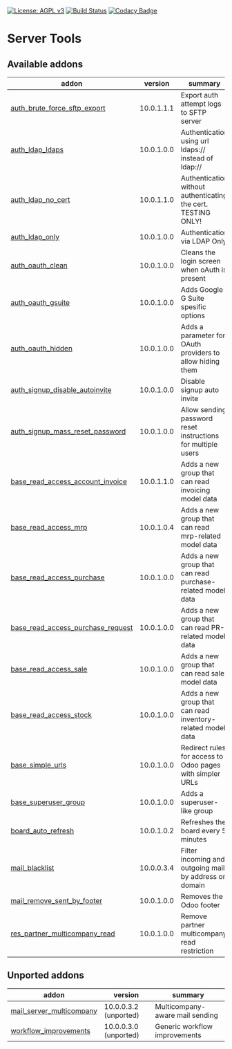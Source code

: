 [![License: AGPL v3](https://img.shields.io/badge/License-AGPL%20v3-blue.svg)](https://www.gnu.org/licenses/agpl-3.0)
[![Build Status](https://travis-ci.org/Tawasta/server-tools.svg?branch=10.0)](https://travis-ci.org/Tawasta/server-tools)
[![Codacy Badge](https://api.codacy.com/project/badge/Grade/9ae5a676e1cf4bc298e26240c1df430f)](https://www.codacy.com/app/Tawasta/server-tools?utm_source=github.com&amp;utm_medium=referral&amp;utm_content=Tawasta/server-tools&amp;utm_campaign=Badge_Grade)

Server Tools
============

[//]: # (addons)

Available addons
----------------
addon | version | summary
--- | --- | ---
[auth_brute_force_sftp_export](auth_brute_force_sftp_export/) | 10.0.1.1.1 | Export auth attempt logs to SFTP server
[auth_ldap_ldaps](auth_ldap_ldaps/) | 10.0.1.0.0 | Authentication using url ldaps:// instead of ldap://
[auth_ldap_no_cert](auth_ldap_no_cert/) | 10.0.1.1.0 | Authentication without authenticating the cert. TESTING ONLY!
[auth_ldap_only](auth_ldap_only/) | 10.0.1.0.0 | Authentication via LDAP Only
[auth_oauth_clean](auth_oauth_clean/) | 10.0.1.0.0 | Cleans the login screen when oAuth is present
[auth_oauth_gsuite](auth_oauth_gsuite/) | 10.0.1.0.0 | Adds Google G Suite spesific options
[auth_oauth_hidden](auth_oauth_hidden/) | 10.0.1.0.0 | Adds a parameter for OAuth providers to allow hiding them
[auth_signup_disable_autoinvite](auth_signup_disable_autoinvite/) | 10.0.1.0.0 | Disable signup auto invite
[auth_signup_mass_reset_password](auth_signup_mass_reset_password/) | 10.0.1.0.0 | Allow sending password reset instructions for multiple users
[base_read_access_account_invoice](base_read_access_account_invoice/) | 10.0.1.1.0 | Adds a new group that can read invoicing model data
[base_read_access_mrp](base_read_access_mrp/) | 10.0.1.0.4 | Adds a new group that can read mrp-related model data
[base_read_access_purchase](base_read_access_purchase/) | 10.0.1.0.0 | Adds a new group that can read purchase-related model data
[base_read_access_purchase_request](base_read_access_purchase_request/) | 10.0.1.0.0 | Adds a new group that can read PR-related model data
[base_read_access_sale](base_read_access_sale/) | 10.0.1.0.0 | Adds a new group that can read sales model data
[base_read_access_stock](base_read_access_stock/) | 10.0.1.0.0 | Adds a new group that can read inventory-related model data
[base_simple_urls](base_simple_urls/) | 10.0.1.0.0 | Redirect rules for access to Odoo pages with simpler URLs
[base_superuser_group](base_superuser_group/) | 10.0.1.0.0 | Adds a superuser-like group
[board_auto_refresh](board_auto_refresh/) | 10.0.1.0.2 | Refreshes the board every 5 minutes
[mail_blacklist](mail_blacklist/) | 10.0.0.3.4 | Filter incoming and outgoing mail by address or domain
[mail_remove_sent_by_footer](mail_remove_sent_by_footer/) | 10.0.1.0.0 | Removes the Odoo footer
[res_partner_multicompany_read](res_partner_multicompany_read/) | 10.0.1.0.0 | Remove partner multicompany read restriction


Unported addons
---------------
addon | version | summary
--- | --- | ---
[mail_server_multicompany](mail_server_multicompany/) | 10.0.0.3.2 (unported) | Multicompany-aware mail sending
[workflow_improvements](workflow_improvements/) | 10.0.0.3.0 (unported) | Generic workflow improvements

[//]: # (end addons)
